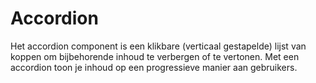 # Accordion

Het accordion component is een klikbare (verticaal gestapelde) lijst van koppen om bijbehorende inhoud te verbergen of te vertonen. Met een accordion toon je inhoud op een progressieve manier aan gebruikers.
